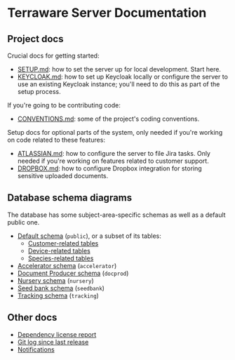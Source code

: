 # Terraware Server Documentation

## Project docs

Crucial docs for getting started:

* [SETUP.md](SETUP.md): how to set the server up for local development. Start here.
* [KEYCLOAK.md](KEYCLOAK.md): how to set up Keycloak locally or configure the server to use an existing Keycloak instance; you'll need to do this as part of the setup process.

If you're going to be contributing code:

* [CONVENTIONS.md](CONVENTIONS.md): some of the project's coding conventions.

Setup docs for optional parts of the system, only needed if you're working on code related to these features:

* [ATLASSIAN.md](ATLASSIAN.md): how to configure the server to file Jira tasks. Only needed if you're working on features related to customer support.
* [DROPBOX.md](DROPBOX.md): how to configure Dropbox integration for storing sensitive uploaded documents.

## Database schema diagrams

The database has some subject-area-specific schemas as well as a default public one.

* [Default schema](schema/all/public/relationships.html) (`public`), or a subset of its tables:
  * [Customer-related tables](schema/customer/public/relationships.html)
  * [Device-related tables](schema/device/public/relationships.html)
  * [Species-related tables](schema/species/public/relationships.html)
* [Accelerator schema](schema/all/accelerator/relationships.html) (`accelerator`)
* [Document Producer schema](schema/all/docprod/relationships.html) (`docprod`)
* [Nursery schema](schema/all/nursery/relationships.html) (`nursery`)
* [Seed bank schema](schema/all/seedbank/relationships.html) (`seedbank`)
* [Tracking schema](schema/all/tracking/relationships.html) (`tracking`)

## Other docs

* [Dependency license report](license-report/index.html)
* [Git log since last release](unreleased.log)
* [Notifications](notifications.html)

